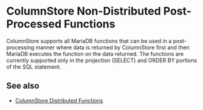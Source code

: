 # ColumnStore Non-Distributed Post-Processed Functions

ColumnStore supports all MariaDB functions that can be used in a post-processing manner where data is returned by ColumnStore first and then MariaDB executes the function on the data returned. The functions are currently supported only in the projection (SELECT) and ORDER BY portions of the SQL statement.

## See also

- [ColumnStore Distributed Functions](/columns-storage-engines-and-plugins/storage-engines/mariadb-columnstore/columnstore-sql-structure-and-commands/columnstore-distributed-functions/)